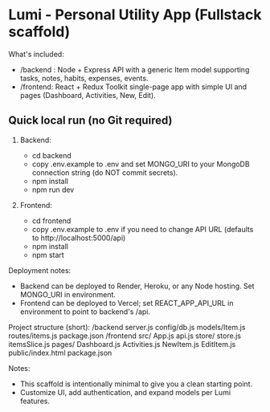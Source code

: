 Lumi - Personal Utility App (Fullstack scaffold)
================================================

What's included:
- /backend : Node + Express API with a generic Item model supporting tasks, notes, habits, expenses, events.
- /frontend: React + Redux Toolkit single-page app with simple UI and pages (Dashboard, Activities, New, Edit).

Quick local run (no Git required)
--------------------------------
1. Backend:
   - cd backend
   - copy .env.example to .env and set MONGO_URI to your MongoDB connection string (do NOT commit secrets).
   - npm install
   - npm run dev

2. Frontend:
   - cd frontend
   - copy .env.example to .env if you need to change API URL (defaults to http://localhost:5000/api)
   - npm install
   - npm start

Deployment notes:
- Backend can be deployed to Render, Heroku, or any Node hosting. Set MONGO_URI in environment.
- Frontend can be deployed to Vercel; set REACT_APP_API_URL in environment to point to backend's /api.

Project structure (short):
/backend
  server.js
  config/db.js
  models/Item.js
  routes/items.js
  package.json
/frontend
  src/
    App.js
    api.js
    store/
      store.js
      itemsSlice.js
    pages/
      Dashboard.js
      Activities.js
      NewItem.js
      EditItem.js
  public/index.html
  package.json

Notes:
- This scaffold is intentionally minimal to give you a clean starting point.
- Customize UI, add authentication, and expand models per Lumi features.
